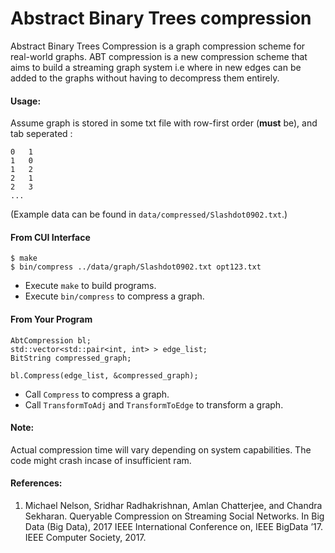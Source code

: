 Abstract Binary Trees compression
========================

Abstract Binary Trees Compression is a graph compression scheme for real-world graphs. ABT compression is a new compression scheme that aims to build a streaming graph system i.e where in new edges can be added to the graphs without having to decompress them entirely.

#### Usage:

Assume graph is stored in some txt file with row-first order (**must** be), and tab seperated :

```
0   1
1   0
1   2
2   1
2   3
...
```

(Example data can be found in `data/compressed/Slashdot0902.txt`.)

#### From CUI Interface

    $ make
    $ bin/compress ../data/graph/Slashdot0902.txt opt123.txt

* Execute `make` to build programs.
* Execute `bin/compress` to compress a graph.

#### From Your Program

    AbtCompression bl;
    std::vector<std::pair<int, int> > edge_list;
    BitString compressed_graph;
    
    bl.Compress(edge_list, &compressed_graph);

* Call `Compress` to compress a graph.
* Call `TransformToAdj` and `TransformToEdge` to transform a graph.

#### Note:
Actual compression time will vary depending on system capabilities. The code might crash incase of insufficient ram.

#### References:
1. Michael Nelson, Sridhar Radhakrishnan, Amlan Chatterjee, and Chandra Sekharan. Queryable Compression on Streaming Social Networks. In Big Data (Big Data), 2017 IEEE International Conference on, IEEE BigData ’17. IEEE Computer Society, 2017.
